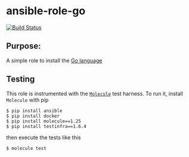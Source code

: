 # ansible-role-go

[![Build Status](https://travis-ci.org/Solinea/ansible-role-go.svg?branch=master)](https://travis-ci.org/Solinea/ansible-role-go)

## Purpose:
A simple role to install the [Go language](https://golang.org/)

## Testing 
This role is instrumented with the [`Molecule`](https://molecule.readthedocs.io/en/stable-1.25/) test harness. To run it, install `Molecule` with pip
 ```commandline
$ pip install ansible
$ pip install docker
$ pip install molecule==1.25
$ pip install testinfra==1.6.4
```
then execute the tests like this
```commandline
$ molecule test 
```
